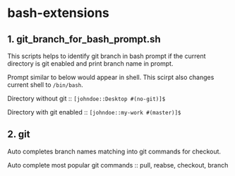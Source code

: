 # bash-extensions

## 1. git_branch_for_bash_prompt.sh
This scripts helps to identify git branch in bash prompt if the current directory is git enabled and print branch name in prompt.

Prompt similar to below would appear in shell. This scirpt also changes current shell to `/bin/bash`.

Directory without git :: `[johndoe::Desktop #(no-git)]$ `

Directory with git enabled :: `[johndoe::my-work #(master)]$ `

## 2. git
Auto completes branch names matching into git commands for checkout.

Auto complete most popular git commands :: pull, reabse, checkout, branch
